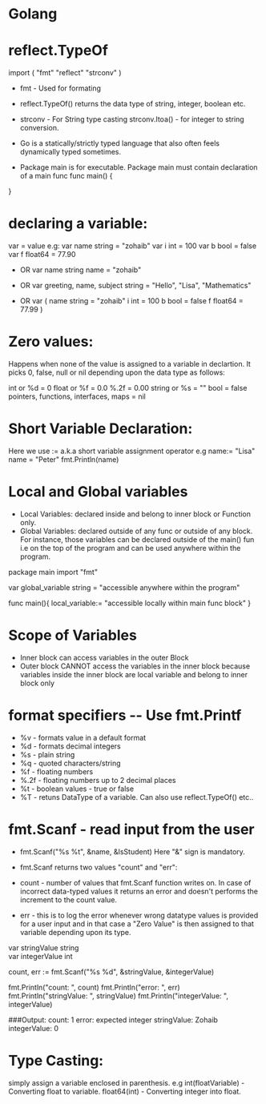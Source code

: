 # Golang

# reflect.TypeOf 
import (
    "fmt"
    "reflect"
    "strconv" 
)

- fmt - Used for formating
- reflect.TypeOf(<variable>) returns the data type of string, integer, boolean etc.
- strconv - For String type casting
strconv.Itoa(<variable>) - for integer to string conversion.

- Go is a statically/strictly typed language that also often feels dynamically typed sometimes.

- Package main is for executable. Package main must contain declaration of a main func 
func main() {

}

# declaring a variable:
var <variableName> <dataType> = value
e.g:
var name string = "zohaib"
var i int = 100
var b bool = false
var f float64 = 77.90

- OR 
  var name string
  name = "zohaib"

- OR 
  var greeting, name, subject string = "Hello", "Lisa", "Mathematics"

- OR
  var (
      name string = "zohaib"
      i int = 100
      b bool = false
      f float64 = 77.99
  )

# Zero values:
Happens when none of the value is assigned to a variable in declartion. It picks 0, false, null or nil depending upon the data type as follows:

int or %d = 0
float or %f = 0.0
%.2f = 0.00
string or %s = ""
bool = false
pointers, functions, interfaces, maps = nil

# Short Variable Declaration:
Here we use := a.k.a short variable assignment operator
e.g 
name:= "Lisa"
name = "Peter"
fmt.Println(name)

# Local and Global variables
- Local Variables: declared inside and belong to inner block or Function only.
- Global Variables: declared outside of any func or outside of any block. For instance, those variables can be declared outside of the main() fun i.e on the top of the program and can be used anywhere within the program.

package main
import "fmt"

var global_variable string = "accessible anywhere within the program"

func main(){
    local_variable:= "accessible locally within main func block"
}

# Scope of Variables
- Inner block can access variables in the outer Block
- Outer block CANNOT access the variables in the inner block because variables inside the inner block are local variable and belong to inner block only

# format specifiers -- Use fmt.Printf
- %v - formats value in a default format
- %d - formats decimal integers
- %s - plain string
- %q - quoted characters/string
- %f - floating numbers
- %.2f - floating numbers up to 2 decimal places
- %t - boolean values - true or false
- %T - retuns DataType of a variable. Can also use reflect.TypeOf(<variable>)
etc..


# fmt.Scanf - read input from the user
- fmt.Scanf("%s %t", &name, &IsStudent)
Here "&" sign is mandatory. 

- fmt.Scanf returns two values "count" and "err":
- count - number of values that fmt.Scanf function writes on. In case of incorrect data-typed values it returns an error and doesn't performs the increment to the count value. 
- err - this is to log the error whenever wrong datatype values is provided for a user input and in that case a "Zero Value" is then assigned to that variable depending upon its type.

var stringValue string  
var integerValue int 

count, err := fmt.Scanf("%s %d", &stringValue, &integerValue)

fmt.Println("count: ", count)
fmt.Println("error: ", err)
fmt.Println("stringValue: ", stringValue)
fmt.Println("integerValue: ", integerValue)

###Output:
count: 1
error: expected integer
stringValue: Zohaib
integerValue: 0


# Type Casting:
simply assign a variable enclosed in parenthesis. 
e.g 
int(floatVariable) - Converting float to variable.
float64(int) - Converting integer into float.

